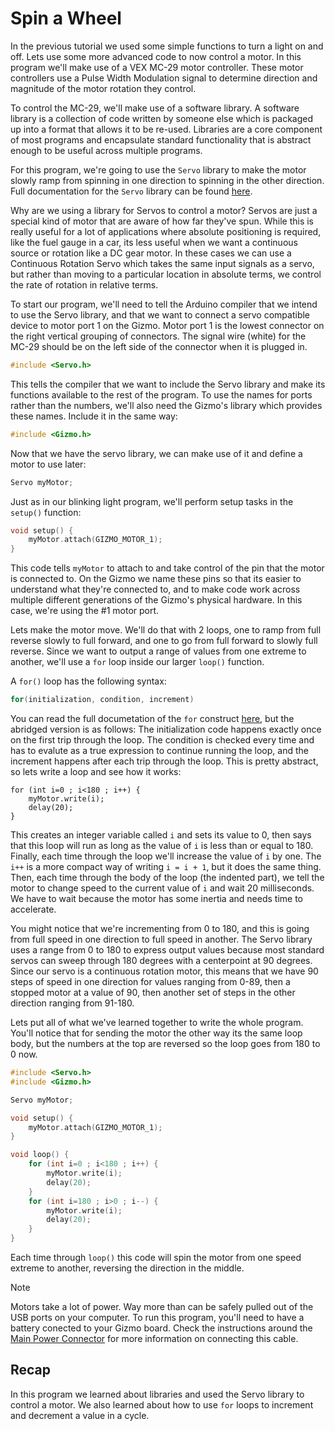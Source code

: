 # Spin a Wheel

In the previous tutorial we used some simple functions to turn a light
on and off.  Lets use some more advanced code to now control a motor.
In this program we'll make use of a VEX MC-29 motor controller.  These
motor controllers use a Pulse Width Modulation signal to determine
direction and magnitude of the motor rotation they control.

To control the MC-29, we'll make use of a software library.  A
software library is a collection of code written by someone else which
is packaged up into a format that allows it to be re-used.  Libraries
are a core component of most programs and encapsulate standard
functionality that is abstract enough to be useful across multiple
programs.

For this program, we're going to use the `Servo` library to make the
motor slowly ramp from spinning in one direction to spinning in the
other direction.  Full documentation for the `Servo` library can be
found [here](https://www.arduino.cc/reference/en/libraries/servo/).

Why are we using a library for Servos to control a motor?  Servos are
just a special kind of motor that are aware of how far they've spun.
While this is really useful for a lot of applications where absolute
positioning is required, like the fuel gauge in a car, its less useful
when we want a continuous source or rotation like a DC gear motor.  In
these cases we can use a Continuous Rotation Servo which takes the
same input signals as a servo, but rather than moving to a particular
location in absolute terms, we control the rate of rotation in
relative terms.

To start our program, we'll need to tell the Arduino compiler that we
intend to use the Servo library, and that we want to connect a servo
compatible device to motor port 1 on the Gizmo.  Motor port 1 is the
lowest connector on the right vertical grouping of connectors.  The
signal wire (white) for the MC-29 should be on the left side of the
connector when it is plugged in.

```C
#include <Servo.h>
```

This tells the compiler that we want to include the Servo library and
make its functions available to the rest of the program.  To use the
names for ports rather than the numbers, we'll also need the Gizmo's
library which provides these names.  Include it in the same way:

```C
#include <Gizmo.h>
```

Now that we have the servo library, we can make use of it and define a
motor to use later:

```C
Servo myMotor;
```

Just as in our blinking light program, we'll perform setup tasks in
the `setup()` function:

```C
void setup() {
    myMotor.attach(GIZMO_MOTOR_1);
}
```

This code tells `myMotor` to attach to and take control of the pin
that the motor is connected to.  On the Gizmo we name these pins so
that its easier to understand what they're connected to, and to make
code work across multiple different generations of the Gizmo's
physical hardware.  In this case, we're using the #1 motor port.

Lets make the motor move.  We'll do that with 2 loops, one to ramp
from full reverse slowly to full forward, and one to go from full
forward to slowly full reverse.  Since we want to output a range of
values from one extreme to another, we'll use a `for` loop inside our
larger `loop()` function.

A `for()` loop has the following syntax:

```C
for(initialization, condition, increment)
```

You can read the full documetation of the `for` construct
[here](https://www.arduino.cc/reference/en/language/structure/control-structure/for/),
but the abridged version is as follows: The initialization code
happens exactly once on the first trip through the loop.  The
condition is checked every time and has to evalute as a true
expression to continue running the loop, and the increment happens
after each trip through the loop.  This is pretty abstract, so lets
write a loop and see how it works:


```
for (int i=0 ; i<180 ; i++) {
    myMotor.write(i);
    delay(20);
}
```

This creates an integer variable called `i` and sets its value to 0,
then says that this loop will run as long as the value of `i` is less
than or equal to 180.  Finally, each time through the loop we'll
increase the value of `i` by one.  The `i++` is a more compact way of
writing `i = i + 1`, but it does the same thing.  Then, each time
through the body of the loop (the indented part), we tell the motor to
change speed to the current value of `i` and wait 20 milliseconds.  We
have to wait because the motor has some inertia and needs time to
accelerate.

You might notice that we're incrementing from 0 to 180, and this is
going from full speed in one direction to full speed in another.  The
Servo library uses a range from 0 to 180 to express output values
because most standard servos can sweep through 180 degrees with a
centerpoint at 90 degrees.  Since our servo is a continuous rotation
motor, this means that we have 90 steps of speed in one direction for
values ranging from 0-89, then a stopped motor at a value of 90, then
another set of steps in the other direction ranging from 91-180.

Lets put all of what we've learned together to write the whole
program.  You'll notice that for sending the motor the other way its
the same loop body, but the numbers at the top are reversed so the
loop goes from 180 to 0 now.

```C
#include <Servo.h>
#include <Gizmo.h>

Servo myMotor;

void setup() {
    myMotor.attach(GIZMO_MOTOR_1);
}

void loop() {
    for (int i=0 ; i<180 ; i++) {
        myMotor.write(i);
        delay(20);
    }
    for (int i=180 ; i>0 ; i--) {
        myMotor.write(i);
        delay(20);
    }
}
```

Each time through `loop()` this code will spin the motor from one
speed extreme to another, reversing the direction in the middle.

> [!NOTE]
>
> Motors take a lot of power.  Way more than can be safely pulled out
> of the USB ports on your computer.  To run this program, you'll need
> to have a battery conected to your Gizmo board.  Check the
> instructions around the [Main Power
> Connector](/startup/index.md#main-power-connector) for more
> information on connecting this cable.

## Recap

In this program we learned about libraries and used the Servo library
to control a motor.  We also learned about how to use `for` loops to
increment and decrement a value in a cycle.
